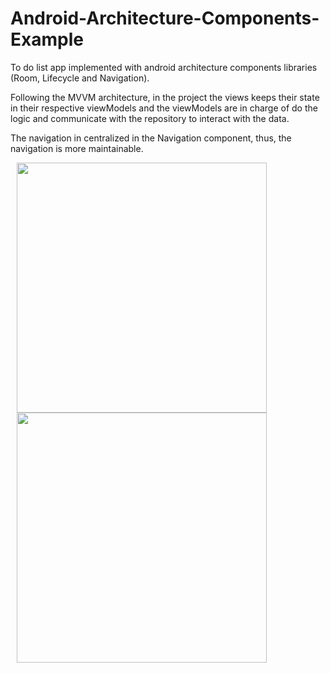 # Android-Architecture-Components-Example
To do list app implemented with android architecture components libraries (Room, Lifecycle and Navigation).

Following the MVVM architecture, in the project the views keeps their state in their respective viewModels and the viewModels are in charge of do the logic and communicate with the repository to interact with the data.

The navigation in centralized in the Navigation component, thus, the navigation is more maintainable.

<div>
  
<img src="https://lh3.googleusercontent.com/RmSgYYeO6abrcDvngLb3p8W2nHHK_FRI8-Q1xA_7_Gn7Vg5svYwjRsYq9zv3BVzzX1ugkvs_d7vDdZBJC2yRMQXB_ckIkWIEITzfDgCNjfu_OUdOb6p1cSc3Iq76YDlG-0kf-3AX4ojqn62_Snv0lo1SefpYALFykm6bvlCpkzqBcQUm9COp2YP7D8Vp9IK7qKJmhxdjYkxlaTq2ZPZZt12StFZjDoHqxa6qd4kiVe_Kb3PQkLms3olTPyiYZPi2NGMApiZVAfy2q6dW8WkXrDU9YspbR5QplypLcOX17lJAed092yHa5aHLYwcSDZg8amkdCK7Qilv4weN5UWrguGIT6x7YoLYG28RP44n8MutHZZGpRvsbcNKekb__UKO1P1PxQzykNWBAhPfjZWo-Dx-6l0bCk4UTs2F7JudwgXb6QvoaeCLAyYCo96975_a2SFA4ikm22bPe0olKHZnX0Cz7DiDPTOYpKFc27NsMhiNmiCKsZ_-WHYvecG6CxKI9cT098rzs5F6b5unW8-UjpUHtYtwPKLG_srjdPjKOfHs2ssMKHgklRDOp4P-at2aAHk2x66EeU_JZhm6_TjPW0Pta4xHBRbKlRTx6LCM5aURLkd1QTJWTQWh7IMZ_lMW9hh64qSCwmExlqRPOloAn7drrfl96UKxBVVBw1BVxensUVJUSgAFw6g=w475-h949-no" height="400" hspace="10">

<img src="https://lh3.googleusercontent.com/Q5QgDzuGDNHO8K_7VmDzVCWpu2uUH-glOw50nqmnhADS3_dCh838vBS5wqntnRX4Tz6aGn7XtRU_VqfoXyPAf_VuRvef_7TYZ3EI3pqw7dsTrfm1xsZSdwnF8jKhiMYr87m4bm6Evu50XBo4MKlvo-Pvkni-0KMpPNVzBoKhVSDxPE5n4QHXA-Oy1QBLezSNa7pU-DfZVqzEdkL3MwnyaFdsdrNwgXxKnlhCEbU9C6BJk5Tg9dh3vAbeYIhjt1aWlzyjS-_82zCiD3Eg43lQ7LybjDDETU7QaUyxgnyTI5WNCtEU8g4F3LavTGBqg2z2p17DXNXvEgBvh-K8UxpWfjfEF_W-2ysGQ8N3oznOBSvGMAErgLshe4DRy7UOWOnwF0pVsIWMPdWPqXcF2TnB_xZLQrOrWz-TlyZ16nbRAt6BC_4sGJXRWE5OiDHZAORfMpzNbifwAAjDpAvopNGFeJITr5fsf-av0S8G1OGmFyHh1cho_F0KCCh9Kx27qLjyNlJJTd0nyRggNyKgDXrsDl7RBg8c2ZpE_zoEOavcqXnL1O5185_kLMe6mmR9vHO7J8HRQ1CyUeFhKZ7DqLpufjEngqviuIaf9K1pas-s7Y7lHXPMR-JbICPgvX0TTpRVzo3FuReeQ1FMxG6kerE_LXZmMO40H5CSZ4vmNAHQBnghOGsG8z4-fA=w475-h949-no" height="400" hspace="10">

</div>
